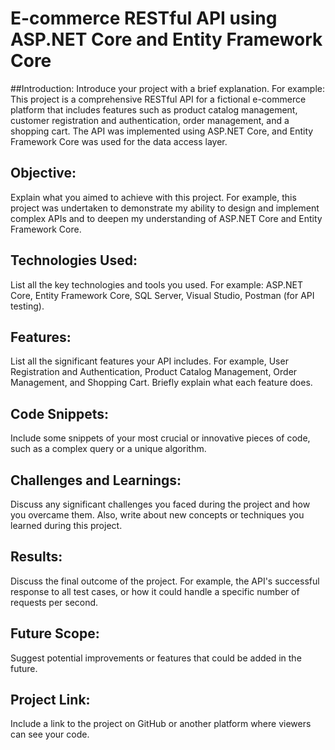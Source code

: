 # E-commerce RESTful API using ASP.NET Core and Entity Framework Core

##Introduction:
Introduce your project with a brief explanation. For example: This project is a comprehensive RESTful API for a fictional e-commerce platform that includes features such as product catalog management, customer registration and authentication, order management, and a shopping cart. The API was implemented using ASP.NET Core, and Entity Framework Core was used for the data access layer.

## Objective:
Explain what you aimed to achieve with this project. For example, this project was undertaken to demonstrate my ability to design and implement complex APIs and to deepen my understanding of ASP.NET Core and Entity Framework Core.

## Technologies Used:
List all the key technologies and tools you used. For example: ASP.NET Core, Entity Framework Core, SQL Server, Visual Studio, Postman (for API testing).

## Features:
List all the significant features your API includes. For example, User Registration and Authentication, Product Catalog Management, Order Management, and Shopping Cart. Briefly explain what each feature does.

## Code Snippets:
Include some snippets of your most crucial or innovative pieces of code, such as a complex query or a unique algorithm.

## Challenges and Learnings:
Discuss any significant challenges you faced during the project and how you overcame them. Also, write about new concepts or techniques you learned during this project.

## Results:
Discuss the final outcome of the project. For example, the API's successful response to all test cases, or how it could handle a specific number of requests per second.

## Future Scope:
Suggest potential improvements or features that could be added in the future.

## Project Link:
Include a link to the project on GitHub or another platform where viewers can see your code.
